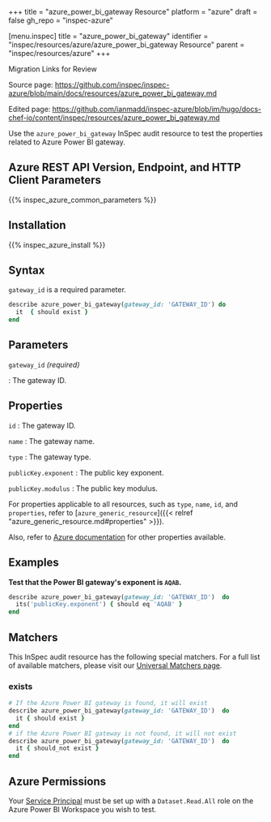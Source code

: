 +++
title = "azure_power_bi_gateway Resource"
platform = "azure"
draft = false
gh_repo = "inspec-azure"

[menu.inspec]
title = "azure_power_bi_gateway"
identifier = "inspec/resources/azure/azure_power_bi_gateway Resource"
parent = "inspec/resources/azure"
+++

<div class="admonition-note">
<p class="admonition-note-title">Migration Links for Review</p>
<div class="admonition-note-text">
<p>Source page: <a href="https://github.com/inspec/inspec-azure/blob/main/docs/resources/azure_power_bi_gateway.md">https://github.com/inspec/inspec-azure/blob/main/docs/resources/azure_power_bi_gateway.md</a></p>
<p>Edited page: <a href="https://github.com/ianmadd/inspec-azure/blob/im/hugo/docs-chef-io/content/inspec/resources/azure_power_bi_gateway.md">https://github.com/ianmadd/inspec-azure/blob/im/hugo/docs-chef-io/content/inspec/resources/azure_power_bi_gateway.md</a></p>
</div>
</div>


Use the `azure_power_bi_gateway` InSpec audit resource to test the properties related to Azure Power BI gateway.

## Azure REST API Version, Endpoint, and HTTP Client Parameters

{{% inspec_azure_common_parameters %}}

## Installation

{{% inspec_azure_install %}}

## Syntax

`gateway_id` is a required parameter.

```ruby
describe azure_power_bi_gateway(gateway_id: 'GATEWAY_ID') do
  it  { should exist }
end
```

## Parameters

`gateway_id` _(required)_

: The gateway ID.

## Properties

`id`
: The gateway ID.

`name`
: The gateway name.

`type`
: The gateway type.

`publicKey.exponent`
: The public key exponent.

`publicKey.modulus`
: The public key modulus.

For properties applicable to all resources, such as `type`, `name`, `id`, and `properties`, refer to [`azure_generic_resource`]({{< relref "azure_generic_resource.md#properties" >}}).

Also, refer to [Azure documentation](https://docs.microsoft.com/en-us/rest/api/power-bi/gateways/get-gateway) for other properties available.

## Examples

**Test that the Power BI gateway's exponent is `AQAB`.**

```ruby
describe azure_power_bi_gateway(gateway_id: 'GATEWAY_ID')  do
  its('publicKey.exponent') { should eq 'AQAB' }
end
```

## Matchers

This InSpec audit resource has the following special matchers. For a full list of available matchers, please visit our [Universal Matchers page](/inspec/matchers/).

### exists

```ruby
# If the Azure Power BI gateway is found, it will exist
describe azure_power_bi_gateway(gateway_id: 'GATEWAY_ID')  do
  it { should exist }
end
# if the Azure Power BI gateway is not found, it will not exist
describe azure_power_bi_gateway(gateway_id: 'GATEWAY_ID')  do
  it { should_not exist }
end
```

## Azure Permissions

Your [Service Principal](https://docs.microsoft.com/en-us/azure/azure-resource-manager/resource-group-create-service-principal-portal) must be set up with a `Dataset.Read.All` role on the Azure Power BI Workspace you wish to test.
